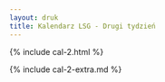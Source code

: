```yaml
---
layout: druk
title: Kalendarz LSG - Drugi tydzień
---
```


{% include cal-2.html %}

{% include cal-2-extra.md %}
